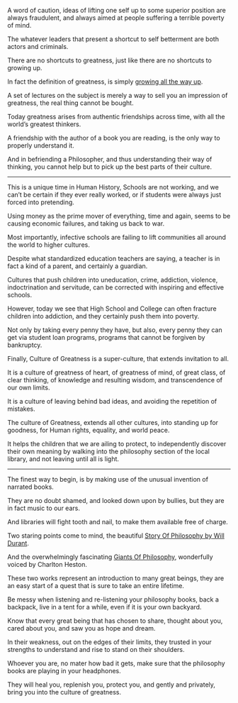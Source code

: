 A word of caution, ideas of lifting one self up to some superior position are always fraudulent,
and always aimed at people suffering a terrible poverty of mind.

The whatever leaders that present a shortcut to self betterment are both actors and criminals.

There are no shortcuts to greatness,
just like there are no shortcuts to growing up.

In fact the definition of greatness,
is simply [growing all the way up][0].

A set of lectures on the subject is merely a way to sell you an impression of greatness,
the real thing cannot be bought.

Today greatness arises from authentic friendships across time,
with all the world’s greatest thinkers.

A friendship with the author of a book you are reading,
is the only way to properly understand it.

And in befriending a Philosopher, and thus understanding their way of thinking,
you cannot help but to pick up the best parts of their culture.

---

This is a unique time in Human History,
Schools are not working, and we can’t be certain if they ever really worked, or if students were always just forced into pretending.

Using money as the prime mover of everything,
time and again, seems to be causing economic failures, and taking us back to war.

Most importantly,
infective schools are failing to lift communities all around the world to higher cultures.

Despite what standardized education teachers are saying,
a teacher is in fact a kind of a parent, and certainly a guardian.

Cultures that push children into uneducation, crime, addiction, violence, indoctrination and servitude,
can be corrected with inspiring and effective schools.

However, today we see that High School and College can often fracture children into addiction,
and they certainly push them into poverty.

Not only by taking every penny they have, but also, every penny they can get via student loan programs,
programs that cannot be forgiven by bankruptcy.

Finally, Culture of Greatness is a super-culture,
that extends invitation to all.

It is a culture of greatness of heart, of greatness of mind,
of great class, of clear thinking, of knowledge and resulting wisdom, and transcendence of our own limits.

It is a culture of leaving behind bad ideas,
and avoiding the repetition of mistakes.

The culture of Greatness, extends all other cultures,
into standing up for goodness, for Human rights, equality, and world peace.

It helps the children that we are ailing to protect,
to independently discover their own meaning by walking into the philosophy section of the local library, and not leaving until all is light.

---

The finest way to begin,
is by making use of the unusual invention of narrated books.

They are no doubt shamed, and looked down upon by bullies,
but they are in fact music to our ears.

And libraries will fight tooth and nail,
to make them available free of charge.

Two staring points come to mind,
the beautiful [Story Of Philosophy by Will Durant][1].

And the overwhelmingly fascinating [Giants Of Philosophy][2],
wonderfully voiced by Charlton Heston.

These two works represent an introduction to many great beings,
they are an easy start of a quest that is sure to take an entire lifetime.

Be messy when listening and re-listening your philosophy books,
back a backpack, live in a tent for a while, even if it is your own backyard.

Know that every great being that has chosen to share,
thought about you, cared about you, and saw you as hope and dream.

In their weakness, out on the edges of their limits,
they trusted in your strengths to understand and rise to stand on their shoulders.

Whoever you are, no mater how bad it gets,
make sure that the philosophy books are playing in your headphones.

They will heal you, replenish you, protect you,
and gently and privately, bring you into the culture of greatness.

[0]: https://en.wikipedia.org/wiki/Loevinger%27s_stages_of_ego_development
[1]: https://www.youtube.com/results?search_query=The+Story+of+Philosophy+Will+Durant
[2]: https://duckduckgo.com/?q=Giants+Of+Philosophy
